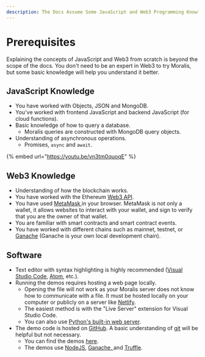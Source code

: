 ```yaml
---
description: The Docs Assume Some JavaScript and Web3 Programming Knowledge.
---
```


# Prerequisites

Explaining the concepts of JavaScript and Web3 from scratch is beyond the scope of the docs. You don't need to be an expert in Web3 to try Moralis, but some basic knowledge will help you understand it better.


## JavaScript Knowledge

* You have worked with Objects, JSON and MongoDB.
* You've worked with frontend JavaScript and backend JavaScript (for cloud functions).
* Basic knowledge of how to query a database.
  * Moralis queries are constructed with MongoDB query objects.
* Understanding of asynchronous operations.
  * Promises, `async` and `await`.

{% embed url="https://youtu.be/vn3tm0quoqE" %}


## Web3 Knowledge

* Understanding of how the blockchain works.
* You have worked with the Ethereum [Web3 API](https://web3js.readthedocs.io/en/v1.4.0/).
* You have used [MetaMask ](https://metamask.io)in your browser. MetaMask is not only a wallet, it allows websites to interact with your wallet, and sign to verify that you are the owner of that wallet.
* You are familiar with smart contracts and smart contract events.
* You have worked with different chains such as mainnet, testnet, or [Ganache](https://www.trufflesuite.com/ganache) (Ganache is your own local development chain).


## Software

* Text editor with syntax highlighting is highly recommended ([Visual Studio Code](https://code.visualstudio.com), [Atom](https://atom.io), etc.).
* Running the demos requires hosting a web page locally.
  * Opening the file will not work as your Moralis server does not know how to communicate with a file. It must be hosted locally on your computer or publicly on a server like [Netlify](https://www.netlify.com).
  * The easiest method is with the "Live Server" extension for Visual Studio Code.
  * You can also use [Python's built-in web server](https://wtmatter.com/python-simple-http-server/).
* The demo code is hosted on [GitHub](https://github.com). A basic understanding of [git](https://git-scm.com/doc) will be helpful but not necessary.
  * You can find the demos [here](https://github.com/MoralisWeb3/demo-apps).
  * The demos use [NodeJS](https://nodejs.org/en/),  [Ganache, ](https://www.trufflesuite.com/ganache)and [Truffle](https://www.trufflesuite.com/truffle).
